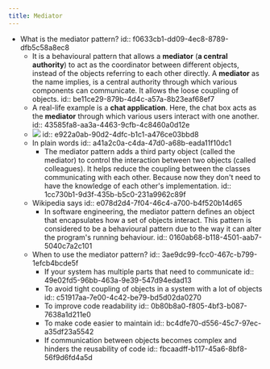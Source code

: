 ```yaml
---
title: Mediator
---
```


- What is the mediator pattern?
  id:: f0633cb1-dd09-4ec8-8789-dfb5c58a8ec8
	- It is a behavioural pattern that allows a **mediator** (__a central authority__) to act as the coordinator between different objects, instead of the objects referring to each other directly. A __mediator__ as the name implies, is a central authority through which various components can communicate. It allows the loose coupling of objects.
	  id:: be11ce29-879b-4d4c-a57a-8b23eaf68ef7
	- A real-life example is a __chat application__. Here, the chat box acts as the __mediator__ through which various users interact with one another.
	  id:: 43585fa8-aa3a-4463-9cfb-4c8460a0d12e
	- ![](https://firebasestorage.googleapis.com/v0/b/firescript-577a2.appspot.com/o/imgs%2Fapp%2Fsoftware-architecture%2FgTAiY4omKP.png?alt=media&token=41a468e0-9fa9-4059-a537-1dc3d213af24)
	  id:: e922a0ab-90d2-4dfc-b1c1-a476ce03bbd8
	- In plain words
	  id:: a41a2c0a-c4da-47d0-a68b-eada11f10dc1
		- The mediator pattern adds a third party object (called the mediator) to control the interaction between two objects (called colleagues). It helps reduce the coupling between the classes communicating with each other. Because now they don't need to have the knowledge of each other's implementation.
		  id:: 1cc730b1-9d3f-435b-b5c0-231a9962c89f
	- Wikipedia says
	  id:: e078d2d4-7f04-46c4-a700-b4f520b14d65
		- In software engineering, the mediator pattern defines an object that encapsulates how a set of objects interact. This pattern is considered to be a behavioural pattern due to the way it can alter the program's running behaviour.
		  id:: 0160ab68-b118-4501-aab7-5040c7a2c101
	- When to use the mediator pattern?
	  id:: 3ae9dc99-fcc0-467c-b799-1efcb4bcde5f
		- If your system has multiple parts that need to communicate
		  id:: 49e02fd5-96bb-463a-9e39-547d94edad13
		- To avoid tight coupling of objects in a system with a lot of objects
		  id:: c51917aa-7e00-4c42-be79-bd5d02da0270
		- To improve code readability
		  id:: 0b80b8a0-f805-4bf3-b087-7638a1d211e0
		- To make code easier to maintain
		  id:: bc4dfe70-d556-45c7-97ec-a35df23a5542
		- If communication between objects becomes complex and hinders the reusability of code
		  id:: fbcaadff-b117-45a6-8bf8-56f9d6fd4a5d